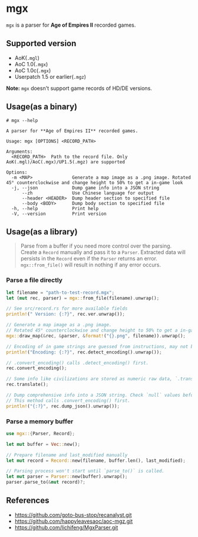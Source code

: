# mgx
`mgx` is a parser for **Age of Empires II** recorded games.

## Supported version
* AoK(`.mgl`)
* AoC 1.0(`.mgx`)
* AoC 1.0c(`.mgx`)
* Userpatch 1.5 or earlier(`.mgz`)

**Note:** `mgx` doesn't support game records of HD/DE versions.

## Usage(as a binary)
```text
# mgx --help

A parser for **Age of Empires II** recorded games.

Usage: mgx [OPTIONS] <RECORD_PATH>

Arguments:
  <RECORD_PATH>  Path to the record file. Only AoK(.mgl)/AoC(.mgx)/UP1.5(.mgz) are supported

Options:
  -m <MAP>               Generate a map image as a .png image. Rotated 45° counterclockwise and change height to 50% to get a in-game look
  -j, --json             Dump game info into a JSON string
      --zh               Use Chinese language for output
      --header <HEADER>  Dump header section to specified file
      --body <BODY>      Dump body section to specified file
  -h, --help             Print help
  -V, --version          Print version
```

## Usage(as a library)

> Parse from a buffer if you need more control over the parsing.   
> Create a `Record` manually and pass it to a `Parser`. Extracted data will persists in the `Record` even if the `Parser` returns an error.
> `mgx::from_file()` will result in nothing if any error occurs.

### Parse a file directly
```rust
let filename = "path-to-test-record.mgx";
let (mut rec, parser) = mgx::from_file(filename).unwrap();

// See src/record.rs for more available fields
println!(" Version: {:?}", rec.ver.unwrap());

// Generate a map image as a .png image.   
// Rotated 45° counterclockwise and change height to 50% to get a in-game look.
mgx::draw_map(&rec, &parser, &format!("{}.png", filename)).unwrap();

// Encoding of in game strings are guessed from instructions, may not be correct. `GBK` is used as a fallback.
println!("Encoding: {:?}", rec.detect_encoding().unwrap());

// .convert_encoding() calls .detect_encoding() first.
rec.convert_encoding();

// Some info like civilizations are stored as numeric raw data, `.translate()` converts these to human-readable strings. Only "zh"/"en" are supported now.
rec.translate();

// Dump comprehensive info into a JSON string. Check `null` values before using them.   
// This method calls .convert_encoding() first.
println!("{:?}", rec.dump_json().unwrap());
```
### Parse a memory buffer
```rust
use mgx::{Parser, Record};

let mut buffer = Vec::new();

// Prepare filename and last_modified manually
let mut record = Record::new(filename, buffer.len(), last_modified);

// Parsing process won't start until `parse_to()` is called.
let mut parser = Parser::new(buffer).unwrap();
parser.parse_to(&mut record)?;
```

## References
* <https://github.com/goto-bus-stop/recanalyst.git>
* <https://github.com/happyleavesaoc/aoc-mgz.git>
* <https://github.com/lichifeng/MgxParser.git>